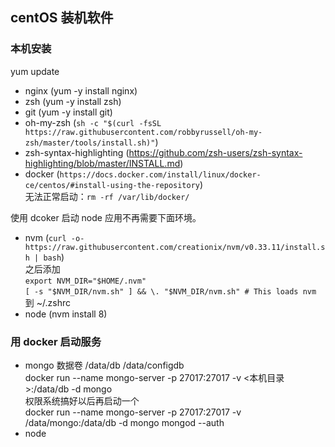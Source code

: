## centOS 装机软件
### 本机安装
yum update
- nginx (yum -y install nginx)
- zsh (yum -y install zsh)
- git (yum -y install git)
- oh-my-zsh (`sh -c "$(curl -fsSL https://raw.githubusercontent.com/robbyrussell/oh-my-zsh/master/tools/install.sh)"`)
- zsh-syntax-highlighting (https://github.com/zsh-users/zsh-syntax-highlighting/blob/master/INSTALL.md)
- docker (`https://docs.docker.com/install/linux/docker-ce/centos/#install-using-the-repository`)  
无法正常启动：`rm -rf /var/lib/docker/`

使用 dcoker 启动 node 应用不再需要下面环境。
- nvm (`curl -o- https://raw.githubusercontent.com/creationix/nvm/v0.33.11/install.sh | bash`)  
之后添加  
`export NVM_DIR="$HOME/.nvm"`  
`[ -s "$NVM_DIR/nvm.sh" ] && \. "$NVM_DIR/nvm.sh" # This loads nvm`   
到 ~/.zshrc  
- node (nvm install 8)

### 用 docker 启动服务
- mongo 数据卷 /data/db /data/configdb  
docker run --name mongo-server -p 27017:27017 -v <本机目录>:/data/db -d mongo  
权限系统搞好以后再启动一个  
docker run --name mongo-server -p 27017:27017 -v /data/mongo:/data/db -d mongo mongod --auth
- node